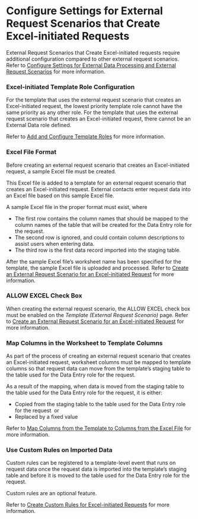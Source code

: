 # Configure Settings for External Request Scenarios that Create Excel-initiated Requests

External Request Scenarios that Create Excel-initiated requests require
additional configuration compared to other external request scenarios.
Refer to [Configure Settings for External Data Processing and External
Request
Scenarios](../Config/Configure_Settings_for_External_Data_Processing.htm)
for more information.

### Excel-initiated Template Role Configuration

For the template that uses the external request scenario that creates an
Excel-initiated request, the lowest priority template role cannot have
the same priority as any other role. For the template that uses the
external request scenario that creates an Excel-initiated request, there
cannot be an External Data role defined.

Refer to [Add and Configure Template
Roles](Add_and_Configure_Template_Roles.htm) for more information.

### Excel File Format

Before creating an external request scenario that creates an
Excel-initiated request, a sample Excel file must be created.

This Excel file is added to a template for an external request scenario
that creates an Excel-initiated request. External contacts enter request
data into an Excel file based on this sample Excel file.

A sample Excel file in the proper format must exist, where

  - The first row contains the column names that should be mapped to the
    column names of the table that will be created for the Data Entry
    role for the request.
  - The second row is ignored, and could contain column descriptions to
    assist users when entering data.
  - The third row is the first data record imported into the staging
    table.

After the sample Excel file’s worksheet name has been specified for the
template, the sample Excel file is uploaded and processed. Refer to
[Create an External Request Scenario for an Excel-initiated
Request](Configure_External_Rqst_Scenario_for_Excel_Initiated_Request.htm)
for more information.

### ALLOW EXCEL Check Box

When creating the external request scenario, the ALLOW EXCEL check box
must be enabled on the *Template (External Request Scenario)* page.
Refer to [Create an External Request Scenario for an Excel-initiated
Request](Configure_External_Rqst_Scenario_for_Excel_Initiated_Request.htm)
for more information.

### Map Columns in the Worksheet to Template Columns

As part of the process of creating an external request scenario that
creates an Excel-initiated request, worksheet columns must be mapped to
template columns so that request data can move from the template’s
staging table to the table used for the Data Entry role for the request.

As a result of the mapping, when data is moved from the staging table to
the table used for the Data Entry role for the request, it is either:

  - Copied from the staging table to the table used for the Data Entry
    role for the request <span> </span>or
  - Replaced by a fixed value

Refer to [Map Columns from the Template to Columns from the Excel
File](../../../Migration/Map/Use_Cases/Map_Columns_Template_to_Sprdsht.htm)
for more information.

### Use Custom Rules on Imported Data

Custom rules can be registered to a template-level event that runs on
request data once the request data is imported into the template’s
staging table and before it is moved to the table used for the Data
Entry role for the request.

Custom rules are an optional feature.

Refer to [Create Custom Rules for Excel-initiated
Requests](Create_Custom_Rules_for_Excel_Initiated_Requests.htm) for more
information.
